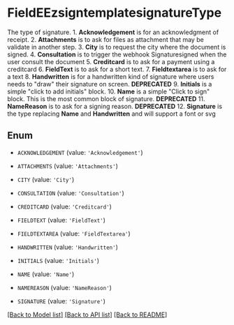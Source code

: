 # FieldEEzsigntemplatesignatureType

The type of signature.  1. **Acknowledgement** is for an acknowledgment of receipt. 2. **Attachments** is to ask for files as attachment that may be validate in another step.  3. **City** is to request the city where the document is signed. 4. **Consultation** is to trigger the webhook Signaturesigned when the user consult the document 5. **Creditcard** is to ask for a payment using a creditcard 6. **FieldText** is to ask for a short text. 7. **Fieldtextarea** is to ask for a text     8. **Handwritten** is for a handwritten kind of signature where users needs to \"draw\" their signature on screen. **DEPRECATED** 9. **Initials** is a simple \"click to add initials\" block. 10. **Name** is a simple \"Click to sign\" block. This is the most common block of signature. **DEPRECATED** 11. **NameReason** is to ask for a signing reason. **DEPRECATED** 12. **Signature** is the type replacing **Name** and **Handwritten** and will support a font or svg

## Enum

* `ACKNOWLEDGEMENT` (value: `'Acknowledgement'`)

* `ATTACHMENTS` (value: `'Attachments'`)

* `CITY` (value: `'City'`)

* `CONSULTATION` (value: `'Consultation'`)

* `CREDITCARD` (value: `'Creditcard'`)

* `FIELDTEXT` (value: `'FieldText'`)

* `FIELDTEXTAREA` (value: `'FieldTextarea'`)

* `HANDWRITTEN` (value: `'Handwritten'`)

* `INITIALS` (value: `'Initials'`)

* `NAME` (value: `'Name'`)

* `NAMEREASON` (value: `'NameReason'`)

* `SIGNATURE` (value: `'Signature'`)

[[Back to Model list]](../README.md#documentation-for-models) [[Back to API list]](../README.md#documentation-for-api-endpoints) [[Back to README]](../README.md)


